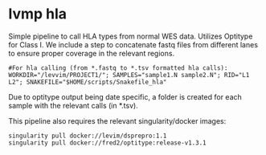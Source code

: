 # lvmp hla

Simple pipeline to call HLA types from normal WES data. Utilizes Optitype for Class I. We include a step to concatenate fastq files from different lanes to ensure proper coverage in the relevant regions.

    #For hla calling (from *.fastq to *.tsv formatted hla calls):
    WORKDIR="/levvim/PROJECT1/"; SAMPLES="sample1.N sample2.N"; RID="L1 L2"; SNAKEFILE="$HOME/scripts/Snakefile_hla" 

Due to optitype output being date specific, a folder is created for each sample with the relevant calls (in \*.tsv).

This pipeline also requires the relevant singularity/docker images:
    
    singularity pull docker://levim/dsprepro:1.1
    singularity pull docker://fred2/optitype:release-v1.3.1
